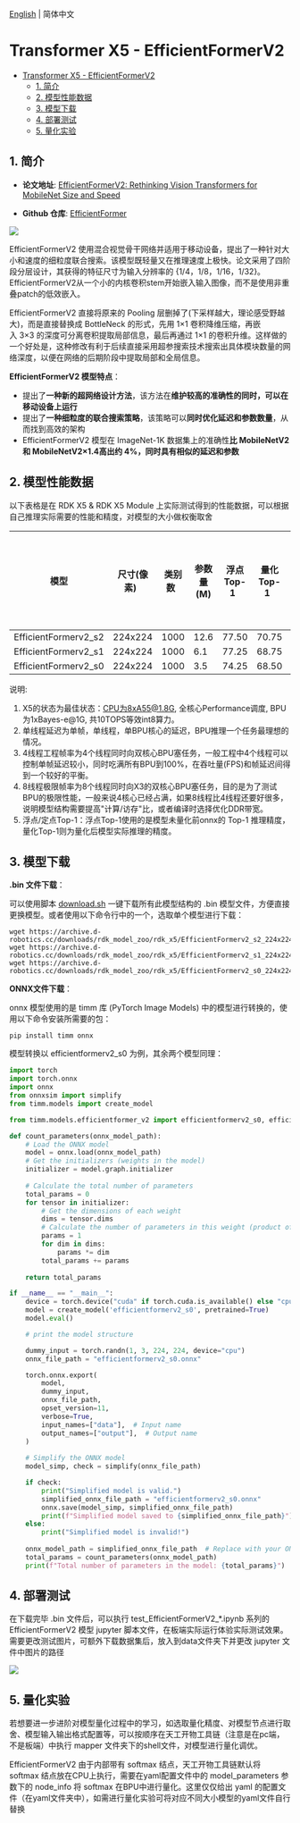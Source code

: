 [English](./README.md) | 简体中文

# Transformer X5 - EfficientFormerV2

- [Transformer X5 - EfficientFormerV2](#transformer-x5---efficientformerv2)
  - [1. 简介](#1-简介)
  - [2. 模型性能数据](#2-模型性能数据)
  - [3. 模型下载](#3-模型下载)
  - [4. 部署测试](#4-部署测试)
  - [5. 量化实验](#5-量化实验)

## 1. 简介

- **论文地址**: [EfficientFormerV2: Rethinking Vision Transformers for MobileNet Size and Speed](https://arxiv.org/abs/2212.08059)

- **Github 仓库**: [EfficientFormer](https://github.com/snap-research/EfficientFormer)

![](./data/EfficientFormerV2_architecture.png)

EfficientFormerV2 使用混合视觉骨干网络并适用于移动设备，提出了一种针对大小和速度的细粒度联合搜索。该模型既轻量又在推理速度上极快。论文采用了四阶段分层设计，其获得的特征尺寸为输入分辨率的 {1/4，1/8，1/16，1/32}。EfficientFormerV2从一个小的内核卷积stem开始嵌入输入图像，而不是使用非重叠patch的低效嵌入。

EfficientFormerV2 直接将原来的 Pooling 层删掉了(下采样越大，理论感受野越大)，而是直接替换成 BottleNeck 的形式，先用 1×1 卷积降维压缩，再嵌入 3×3 的深度可分离卷积提取局部信息，最后再通过 1×1 的卷积升维。这样做的一个好处是，这种修改有利于后续直接采用超参搜索技术搜索出具体模块数量的网络深度，以便在网络的后期阶段中提取局部和全局信息。

**EfficientFormerV2 模型特点**：

- 提出了**一种新的超网络设计方法**，该方法在**维护较高的准确性的同时，可以在移动设备上运行**
- 提出了**一种细粒度的联合搜索策略**，该策略可以**同时优化延迟和参数数量**，从而找到高效的架构
- EfficientFormerV2 模型在 ImageNet-1K 数据集上的准确性**比 MobileNetV2 和 MobileNetV2×1.4高出约 4%，同时具有相似的延迟和参数**

## 2. 模型性能数据

以下表格是在 RDK X5 & RDK X5 Module 上实际测试得到的性能数据，可以根据自己推理实际需要的性能和精度，对模型的大小做权衡取舍


| 模型  | 尺寸(像素)   | 类别数   | 参数量(M) | 浮点Top-1   | 量化Top-1   | 延迟/吞吐量(单线程) | 延迟/吞吐量(多线程) | 帧率     |
| -------------------- | -------- | ----- | ------ | ------ | ------ | ----------- | ----------- | ------ |
| EfficientFormerv2_s2 | 224x224  | 1000  | 12.6   | 77.50  | 70.75  | 6.99        | 26.01       | 152.40 |
| EfficientFormerv2_s1 | 224x224  | 1000  | 6.1    | 77.25  | 68.75  | 4.24        | 14.35       | 275.95 |
| EfficientFormerv2_s0 | 224x224  | 1000  | 3.5    | 74.25  | 68.50  | 5.79        | 19.96       | 198.45 |


说明: 
1. X5的状态为最佳状态：CPU为8xA55@1.8G, 全核心Performance调度, BPU为1xBayes-e@1G, 共10TOPS等效int8算力。
2. 单线程延迟为单帧，单线程，单BPU核心的延迟，BPU推理一个任务最理想的情况。
3. 4线程工程帧率为4个线程同时向双核心BPU塞任务，一般工程中4个线程可以控制单帧延迟较小，同时吃满所有BPU到100%，在吞吐量(FPS)和帧延迟间得到一个较好的平衡。
4. 8线程极限帧率为8个线程同时向X3的双核心BPU塞任务，目的是为了测试BPU的极限性能，一般来说4核心已经占满，如果8线程比4线程还要好很多，说明模型结构需要提高"计算/访存"比，或者编译时选择优化DDR带宽。
5. 浮点/定点Top-1：浮点Top-1使用的是模型未量化前onnx的 Top-1 推理精度，量化Top-1则为量化后模型实际推理的精度。


## 3. 模型下载

**.bin 文件下载**：

可以使用脚本 [download.sh](./model/download.sh) 一键下载所有此模型结构的 .bin 模型文件，方便直接更换模型。或者使用以下命令行中的一个，选取单个模型进行下载：

```shell
wget https://archive.d-robotics.cc/downloads/rdk_model_zoo/rdk_x5/EfficientFormerv2_s2_224x224_nv12.bin
wget https://archive.d-robotics.cc/downloads/rdk_model_zoo/rdk_x5/EfficientFormerv2_s1_224x224_nv12.bin
wget https://archive.d-robotics.cc/downloads/rdk_model_zoo/rdk_x5/EfficientFormerv2_s0_224x224_nv12.bin
```

**ONNX文件下载**：

onnx 模型使用的是 timm 库 (PyTorch Image Models) 中的模型进行转换的，使用以下命令安装所需要的包：

```shell
pip install timm onnx
```

模型转换以 efficientformerv2_s0 为例，其余两个模型同理：

```Python
import torch
import torch.onnx
import onnx
from onnxsim import simplify
from timm.models import create_model

from timm.models.efficientformer_v2 import efficientformerv2_s0, efficientformerv2_s1, efficientformerv2_s2

def count_parameters(onnx_model_path):
    # Load the ONNX model
    model = onnx.load(onnx_model_path)
    # Get the initializers (weights in the model)
    initializer = model.graph.initializer
    
    # Calculate the total number of parameters
    total_params = 0
    for tensor in initializer:
        # Get the dimensions of each weight
        dims = tensor.dims
        # Calculate the number of parameters in this weight (product of all dimensions)
        params = 1
        for dim in dims:
            params *= dim
        total_params += params
    
    return total_params

if __name__ == "__main__":
    device = torch.device("cuda" if torch.cuda.is_available() else "cpu")
    model = create_model('efficientformerv2_s0', pretrained=True)
    model.eval()

    # print the model structure

    dummy_input = torch.randn(1, 3, 224, 224, device="cpu")
    onnx_file_path = "efficientformerv2_s0.onnx"

    torch.onnx.export(
        model,
        dummy_input,
        onnx_file_path,
        opset_version=11,
        verbose=True,
        input_names=["data"],  # Input name
        output_names=["output"],  # Output name
    )
    
    # Simplify the ONNX model
    model_simp, check = simplify(onnx_file_path)

    if check:
        print("Simplified model is valid.")
        simplified_onnx_file_path = "efficientformerv2_s0.onnx"
        onnx.save(model_simp, simplified_onnx_file_path)
        print(f"Simplified model saved to {simplified_onnx_file_path}")
    else:
        print("Simplified model is invalid!")
        
    onnx_model_path = simplified_onnx_file_path  # Replace with your ONNX model path
    total_params = count_parameters(onnx_model_path)
    print(f"Total number of parameters in the model: {total_params}")
```

## 4. 部署测试

在下载完毕 .bin 文件后，可以执行 test_EfficientFormerV2_*.ipynb 系列的 EfficientFormerV2 模型 jupyter 脚本文件，在板端实际运行体验实际测试效果。需要更改测试图片，可额外下载数据集后，放入到data文件夹下并更改 jupyter 文件中图片的路径

![](./data/inference.png)


## 5. 量化实验

若想要进一步进阶对模型量化过程中的学习，如选取量化精度、对模型节点进行取舍、模型输入输出格式配置等，可以按顺序在天工开物工具链（注意是在pc端，不是板端）中执行 mapper 文件夹下的shell文件，对模型进行量化调优。

EfficientFormerV2 由于内部带有 softmax 结点，天工开物工具链默认将 softmax 结点放在CPU上执行，需要在yaml配置文件中的 model_parameters 参数下的 node_info 将 softmax 在BPU中进行量化。这里仅仅给出 yaml 的配置文件（在yaml文件夹中），如需进行量化实验可将对应不同大小模型的yaml文件自行替换